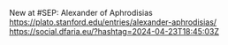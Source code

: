 New at #SEP: Alexander of Aphrodisias https://plato.stanford.edu/entries/alexander-aphrodisias/ https://social.dfaria.eu/?hashtag=2024-04-23T18:45:03Z